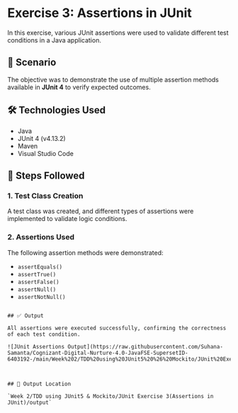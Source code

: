 
# Exercise 3: Assertions in JUnit

In this exercise, various JUnit assertions were used to validate different test conditions in a Java application.

## 📌 Scenario  
The objective was to demonstrate the use of multiple assertion methods available in **JUnit 4** to verify expected outcomes.

## 🛠 Technologies Used  
- Java  
- JUnit 4 (v4.13.2)  
- Maven  
- Visual Studio Code

## 🧪 Steps Followed

### 1. Test Class Creation  
A test class was created, and different types of assertions were implemented to validate logic conditions.

### 2. Assertions Used  
The following assertion methods were demonstrated:
- `assertEquals()`
- `assertTrue()`
- `assertFalse()`
- `assertNull()`
- `assertNotNull()`

````

## ✅ Output

All assertions were executed successfully, confirming the correctness of each test condition.

![JUnit Assertions Output](https://raw.githubusercontent.com/Suhana-Samanta/Cognizant-Digital-Nurture-4.0-JavaFSE-SupersetID-6403192-/main/Week%202/TDD%20using%20JUnit5%20%26%20Mockito/JUnit%20Exercise%203%28Assertions%20in%20JUnit%29/output/output.png)



## 📁 Output Location

`Week 2/TDD using JUnit5 & Mockito/JUnit Exercise 3(Assertions in JUnit)/output`


